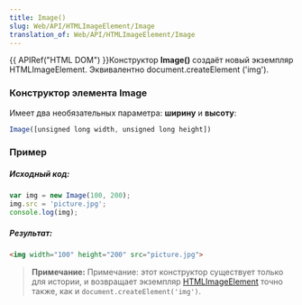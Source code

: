 ```yaml
---
title: Image()
slug: Web/API/HTMLImageElement/Image
translation_of: Web/API/HTMLImageElement/Image
---
```

{{ APIRef("HTML DOM") }}Конструктор **Image()** создаёт новый экземпляр HTMLImageElement. Эквивалентно document.createElement ('img').

### Конструктор элемента Image

Имеет два необязательных параметра: **ширину** и **высоту**:

```js
Image([unsigned long width, unsigned long height])
```

### Пример

##### Исходный код:

```js
var img = new Image(100, 200);
img.src = 'picture.jpg';
console.log(img);
```

##### Результат:

```html
<img width="100" height="200" src="picture.jpg">
```

> **Примечание:** Примечание: этот конструктор существует только для истории, и возвращает экземпляр [HTMLImageElement](/ru/docs/Web/API/HTMLImageElement) точно также, как и `document.createElement('img')`.

